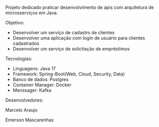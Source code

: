 Projeto dedicado praticar desenvolvimento de apis com arquitetura de microsserviços em Java.

Objetivo:
- Desenvolver um serviço de cadastro de clientes
- Desenvolver uma aplicação com login de usuário para clientes cadastrados
- Desenvolver um serviço de solicitação de empréstimos

Tecnologias:
- Linguagens: Java 17
- Framework: Spring-Boot(Web, Cloud, Security, Data)
- Banco de dados: Postgres
- Container Manager: Docker
- Menssager: Kafka


Desenvolvedores:

Marcelo Araujo

Emerson Mascarenhas
